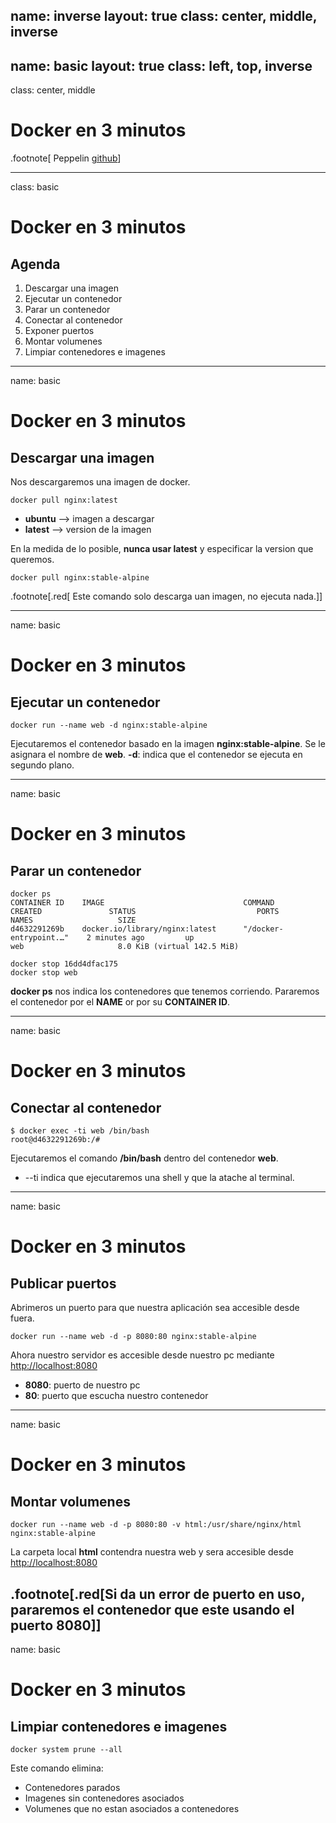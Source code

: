 name: inverse
layout: true
class: center, middle, inverse
---
name: basic
layout: true
class: left, top, inverse
---
class: center, middle

# Docker en 3 minutos

.footnote[ Peppelin [github](https://github.com/peppelin/tutorial-docker)]

---
class: basic

# Docker en 3 minutos

## Agenda
1. Descargar una imagen
2. Ejecutar un contenedor
3. Parar un contenedor
4. Conectar al contenedor
5. Exponer puertos
6. Montar volumenes
7. Limpiar contenedores e imagenes
---
name: basic
# Docker en 3 minutos

## Descargar una imagen
Nos descargaremos una imagen de docker.
```terminal
docker pull nginx:latest
```
* **ubuntu** --> imagen a descargar
* **latest** --> version de la imagen

En la medida de lo posible, **nunca usar latest** y especificar la version que queremos.
```terminal
docker pull nginx:stable-alpine
```

.footnote[.red[ Este comando solo descarga uan imagen, no ejecuta nada.]]


---
name: basic
# Docker en 3 minutos

## Ejecutar un contenedor
```terminal
docker run --name web -d nginx:stable-alpine 
```
Ejecutaremos el contenedor basado en la imagen **nginx:stable-alpine**.
Se le asignara el nombre de **web**.
**-d**: indica que el contenedor se ejecuta en segundo plano.

---
name: basic
# Docker en 3 minutos

## Parar un contenedor
```terminal
docker ps
CONTAINER ID    IMAGE                               COMMAND                   CREATED               STATUS                           PORTS                     NAMES                   SIZE
d4632291269b    docker.io/library/nginx:latest      "/docker-entrypoint.…"    2 minutes ago         up                                                         web                     8.0 KiB (virtual 142.5 MiB)
```
```terminal
docker stop 16dd4dfac175
docker stop web
```
**docker ps** nos indica los contenedores que tenemos corriendo.
Pararemos el contenedor por el **NAME** or por su **CONTAINER ID**.

---

name: basic
# Docker en 3 minutos

## Conectar al contenedor
```terminal
$ docker exec -ti web /bin/bash
root@d4632291269b:/#
```
Ejecutaremos el comando **/bin/bash** dentro del contenedor **web**.
* --ti indica que ejecutaremos una shell y que la atache al terminal.

---
name: basic
# Docker en 3 minutos

## Publicar puertos
Abrimeros un puerto para que nuestra aplicación sea accesible desde fuera.
```terminal
docker run --name web -d -p 8080:80 nginx:stable-alpine 
```
Ahora nuestro servidor es accesible desde nuestro pc mediante [http://localhost:8080](http://localhost:8080)

* **8080**: puerto de nuestro pc
* **80**: puerto que escucha nuestro contenedor

---
name: basic
# Docker en 3 minutos

## Montar volumenes
```terminal
docker run --name web -d -p 8080:80 -v html:/usr/share/nginx/html nginx:stable-alpine 
```
La carpeta local **html** contendra nuestra web y sera accesible desde [http://localhost:8080](http://localhost:8080)

.footnote[.red[Si da un error de puerto en uso, pararemos el contenedor que este usando el puerto 8080]]
---
name: basic
# Docker en 3 minutos

## Limpiar contenedores e imagenes

```terminal
docker system prune --all
```

Este comando elimina:
* Contenedores parados
* Imagenes sin contenedores asociados
* Volumenes que no estan asociados a contenedores
